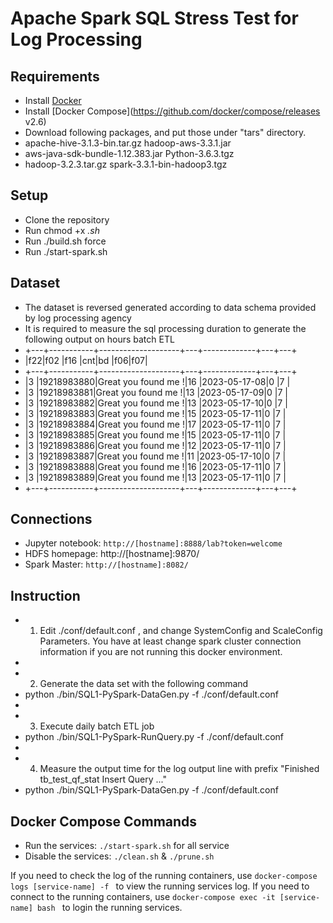# Apache Spark SQL Stress Test for Log Processing

## Requirements 
* Install [Docker](https://www.docker.com/products/docker-desktop)
* Install [Docker Compose](https://github.com/docker/compose/releases v2.6) 
* Download following packages, and put those under "tars" directory.
*   apache-hive-3.1.3-bin.tar.gz      hadoop-aws-3.3.1.jar               
*   aws-java-sdk-bundle-1.12.383.jar  Python-3.6.3.tgz
*   hadoop-3.2.3.tar.gz               spark-3.3.1-bin-hadoop3.tgz

## Setup 
* Clone the repository
* Run chmod +x *.sh* 
* Run ./build.sh force
* Run ./start-spark.sh

## Dataset
* The dataset is reversed generated according to data schema provided by log processing agency
* It is required to measure the sql processing duration to generate the following output on hours batch ETL
* +---+-----------+--------------------+---+-------------+---+---+
* |f22|f02        |f16                 |cnt|bd           |f06|f07|
* +---+-----------+--------------------+---+-------------+---+---+
* |3  |19218983880|Great you found me !|16 |2023-05-17-08|0  |7  |
* |3  |19218983881|Great you found me !|13 |2023-05-17-09|0  |7  |
* |3  |19218983882|Great you found me !|13 |2023-05-17-10|0  |7  |
* |3  |19218983883|Great you found me !|15 |2023-05-17-11|0  |7  |
* |3  |19218983884|Great you found me !|17 |2023-05-17-11|0  |7  |
* |3  |19218983885|Great you found me !|15 |2023-05-17-11|0  |7  |
* |3  |19218983886|Great you found me !|12 |2023-05-17-11|0  |7  |
* |3  |19218983887|Great you found me !|11 |2023-05-17-10|0  |7  |
* |3  |19218983888|Great you found me !|16 |2023-05-17-11|0  |7  |
* |3  |19218983889|Great you found me !|13 |2023-05-17-11|0  |7  |
* +---+-----------+--------------------+---+-------------+---+---+

## Connections
* Jupyter notebook: `http://[hostname]:8888/lab?token=welcome `
* HDFS homepage: http://[hostname]:9870/
* Spark Master: `http://[hostname]:8082/ `

## Instruction
* 1. Edit ./conf/default.conf , and change SystemConfig and ScaleConfig Parameters. You have at least change spark cluster connection information if you are not running this docker environment.
* 
* 2. Generate the data set with the following command
* python ./bin/SQL1-PySpark-DataGen.py -f ./conf/default.conf 
* 
* 3. Execute daily batch ETL job
* python ./bin/SQL1-PySpark-RunQuery.py -f ./conf/default.conf 
* 
* 4. Measure the output time for the log output line with prefix "Finished tb_test_qf_stat Insert Query ..."
* python ./bin/SQL1-PySpark-DataGen.py -f ./conf/default.conf 


## Docker Compose Commands
* Run the services: `./start-spark.sh` for all service
* Disable the services: `./clean.sh` & `./prune.sh`

If you need to check the log of the running containers, use `docker-compose logs [service-name] -f ` to view the running services log.
If you need to connect to the running containers, use `docker-compose exec -it [service-name] bash ` to login the running services.

